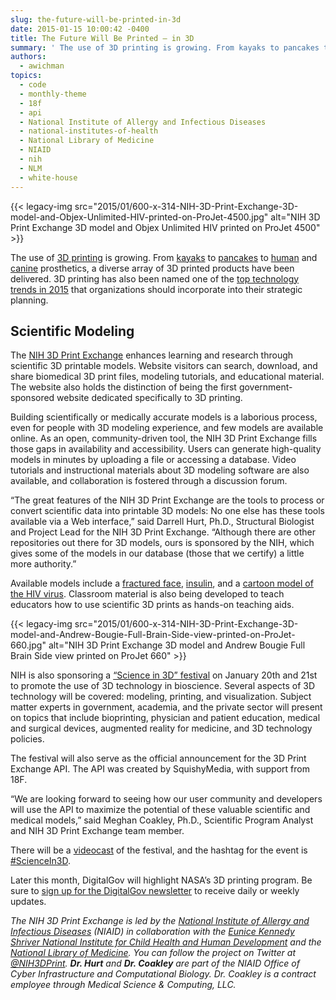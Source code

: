 ```yaml
---
slug: the-future-will-be-printed-in-3d
date: 2015-01-15 10:00:42 -0400
title: The Future Will Be Printed – in 3D
summary: ' The use of 3D printing is growing. From kayaks to pancakes to human and canine prosthetics, a diverse array of 3D printed products have been delivered. 3D printing has also been named one of the top technology'
authors:
  - awichman
topics:
  - code
  - monthly-theme
  - 18f
  - api
  - National Institute of Allergy and Infectious Diseases
  - national-institutes-of-health
  - National Library of Medicine
  - NIAID
  - nih
  - NLM
  - white-house
---
```


{{< legacy-img src="2015/01/600-x-314-NIH-3D-Print-Exchange-3D-model-and-Objex-Unlimited-HIV-printed-on-ProJet-4500.jpg" alt="NIH 3D Print Exchange 3D model and Objex Unlimited HIV printed on ProJet 4500" >}}

The use of [3D printing](http://3dprinting.com/what-is-3d-printing/) is growing. From [kayaks](http://www.cnet.com/news/custom-3d-printed-kayak-is-a-homemade-work-of-art/) to [pancakes](http://www.cnet.com/news/print-out-breakfast-with-a-pancake-printer/) to [human](http://www.cnet.com/news/how-3d-printers-are-changing-kids-lives-in-war-torn-sudan/) and [canine](http://www.usatoday.com/story/news/nation-now/2014/12/18/derby-dog-3d-printed-prosthetics/20621097/) prosthetics, a diverse array of 3D printed products have been delivered. 3D printing has also been named one of the [top technology trends in 2015](http://www.gartner.com/newsroom/id/2867917) that organizations should incorporate into their strategic planning.


## Scientific Modeling

The [NIH 3D Print Exchange](http://3dprint.nih.gov/) enhances learning and research through scientific 3D printable models. Website visitors can search, download, and share biomedical 3D print files, modeling tutorials, and educational material. The website also holds the distinction of being the first government-sponsored website dedicated specifically to 3D printing.

Building scientifically or medically accurate models is a laborious process, even for people with 3D modeling experience, and few models are available online. As an open, community-driven tool, the NIH 3D Print Exchange fills those gaps in availability and accessibility. Users can generate high-quality models in minutes by uploading a file or accessing a database. Video tutorials and instructional materials about 3D modeling software are also available, and collaboration is fostered through a discussion forum.

&#8220;The great features of the NIH 3D Print Exchange are the tools to process or convert scientific data into printable 3D models: No one else has these tools available via a Web interface,&#8221; said Darrell Hurt, Ph.D., Structural Biologist and Project Lead for the NIH 3D Print Exchange. &#8220;Although there are other repositories out there for 3D models, ours is sponsored by the NIH, which gives some of the models in our database (those that we certify) a little more authority.&#8221;

Available models include a [fractured face](http://3dprint.nih.gov/discover/3dpx-000822), [insulin](http://3dprint.nih.gov/discover/3dpx-000207), and a [cartoon model of the HIV virus](http://3dprint.nih.gov/discover/3dpx-000006). Classroom material is also being developed to teach educators how to use scientific 3D prints as hands-on teaching aids.

{{< legacy-img src="2015/01/600-x-314-NIH-3D-Print-Exchange-3D-model-and-Andrew-Bougie-Full-Brain-Side-view-printed-on-ProJet-660.jpg" alt="NIH 3D Print Exchange 3D model and Andrew Bougie Full Brain Side view printed on ProJet 660" >}}

NIH is also sponsoring a [&#8220;Science in 3D&#8221; festival](https://respond.niaid.nih.gov/conferences/Bioinformatics2015/Pages/default.aspx) on January 20th and 21st to promote the use of 3D technology in bioscience. Several aspects of 3D technology will be covered: modeling, printing, and visualization. Subject matter experts in government, academia, and the private sector will present on topics that include bioprinting, physician and patient education, medical and surgical devices, augmented reality for medicine, and 3D technology policies.

The festival will also serve as the official announcement for the 3D Print Exchange API. The API was created by SquishyMedia, with support from 18F.

&#8220;We are looking forward to seeing how our user community and developers will use the API to maximize the potential of these valuable scientific and medical models,&#8221; said Meghan Coakley, Ph.D., Scientific Program Analyst and NIH 3D Print Exchange team member.

There will be a [videocast](http://videocast.nih.gov/) of the festival, and the hashtag for the event is [#ScienceIn3D](https://twitter.com/search?q=%23ScienceIn3D&src=typd).

Later this month, DigitalGov will highlight NASA’s 3D printing program. Be sure to [sign up for the DigitalGov newsletter](https://public.govdelivery.com/accounts/USHOWTO/subscriber/new) to receive daily or weekly updates.

_The NIH 3D Print Exchange is led by the [National Institute of Allergy and Infectious Diseases](http://www.niaid.nih.gov/Pages/default.aspx) (NIAID) in collaboration with the [Eunice Kennedy Shriver National Institute for Child Health and Human Development](http://www.nichd.nih.gov/Pages/index.aspx) and the [National Library of Medicine](http://www.nlm.nih.gov/). You can follow the project on Twitter at [@NIH3DPrint](https://twitter.com/NIH3DPrint)._ _**Dr. Hurt** and **Dr. Coakley** are part of the NIAID Office of Cyber Infrastructure and Computational Biology. Dr. Coakley is a contract employee through Medical Science & Computing, LLC._